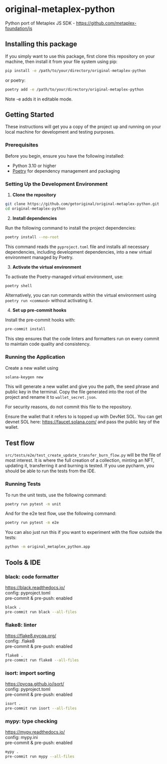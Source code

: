 # original-metaplex-python
Python port of Metaplex JS SDK - https://github.com/metaplex-foundation/js

## Installing this package
If you simply want to use this package, first clone this repository on your machine, then install it from your file system using pip:

```bash
pip install -e /path/to/your/directory/original-metaplex-python
```

or poetry:

```bash
poetry add -e /path/to/your/directory/original-metaplex-python
```
Note -e adds it in editable mode.


## Getting Started

These instructions will get you a copy of the project up and running on your local machine for development and testing purposes.

### Prerequisites

Before you begin, ensure you have the following installed:
- Python 3.10 or higher
- [Poetry](https://python-poetry.org/docs/#installation) for dependency management and packaging

### Setting Up the Development Environment

1. **Clone the repository**

```bash
git clone https://github.com/getoriginal/original-metaplex-python.git
cd original-metaplex-python
```

2. **Install dependencies**

Run the following command to install the project dependencies:

```bash
poetry install --no-root
```


This command reads the `pyproject.toml` file and installs all necessary dependencies, including development dependencies, into a new virtual environment managed by Poetry.

3. **Activate the virtual environment**

To activate the Poetry-managed virtual environment, use:

```bash
poetry shell
```


Alternatively, you can run commands within the virtual environment using `poetry run <command>` without activating it.

4. **Set up pre-commit hooks**

Install the pre-commit hooks with:

```bash
pre-commit install
```

This step ensures that the code linters and formatters run on every commit to maintain code quality and consistency.

### Running the Application

Create a new wallet using 
    
```bash
solana-keygen new
```

This will generate a new wallet and give you the path, the seed phrase and public key in the terminal. Copy the file generated into the root of the project and rename it to `wallet_secret.json`.

For security reasons, do not commit this file to the repository.

Ensure the wallet that it refers to is topped up with DevNet SOL. You can get devnet SOL here: https://faucet.solana.com/ and pass the public key of the wallet.

## Test flow

`src/tests/e2e/test_create_update_transfer_burn_flow.py` will be the file of most interest. 
It is where the full creation of a collection, minting an NFT, updating it, transferring it and burning is tested.
If you use pycharm, you should be able to run the tests from the IDE.


### Running Tests

To run the unit tests, use the following command:

```bash
poetry run pytest -m unit
```

And for the e2e test flow, use the following command:

```bash
poetry run pytest -m e2e
```

You can also just run this if you want to experiment with the flow outside the tests:
    
```bash
python -m original_metaplex_python.app
```

## Tools & IDE

### black: code formatter

https://black.readthedocs.io/  
config: pyproject.toml  
pre-commit & pre-push: enabled

```bash
black .
pre-commit run black --all-files
```


### flake8: linter

https://flake8.pycqa.org/  
config: .flake8  
pre-commit & pre-push: enabled  

```bash
flake8 .
pre-commit run flake8 --all-files
```

### isort: import sorting

https://pycqa.github.io/isort/  
config: pyproject.toml  
pre-commit & pre-push: enabled

```bash
isort .
pre-commit run isort --all-files
```

### mypy: type checking

https://mypy.readthedocs.io/  
config: mypy.ini  
pre-commit & pre-push: enabled

```bash
mypy .
pre-commit run mypy --all-files
```